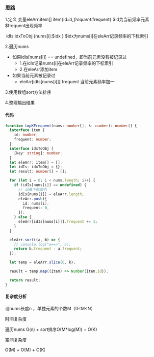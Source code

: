 ### 思路

1.定义 变量eleArr:item[]  item{id:$id,frequent:$frequent}   $id为当前频率元素 $frequent出现频率

​					idIs:idxToObj {nums[i]:$idx }								$idx为nums[i]在eleArr记录频率的下标索引

2.遍历nums

- 如果idIs[nums[i]] == undefined，即当前元素没有被记录过
  - 1.在idIs记录nums[i]在eleArr记录频率的下标索引
  - 2.在eleArr添加item
- 如果当前元素被记录过
  - eleArr[idIs[nums[i]]].frequent 当前元素频率加一

3.使用数组sort方法排序

4.整理输出结果

#### 代码

~~~typescript
function topKFrequent(nums: number[], k: number): number[] {
  interface item {
    id: number;
    frequent: number;
  }
  interface idxToObj {
    [key: string]: number;
  }
  let eleArr: item[] = [];
  let idIs: idxToObj = {};
  let result: number[] = [];

  for (let i = 0; i < nums.length; i++) {
    if (idIs[nums[i]] == undefined) {
      // 记录下标索引
      idIs[nums[i]] = eleArr.length;
      eleArr.push({
        id: nums[i],
        frequent: 0,
      });
    } else {
      eleArr[idIs[nums[i]]].frequent += 1;
    }
  }

  eleArr.sort((a, b) => {
    // console.log("a==>", a);
    return b.frequent - a.frequent;
  });

  let temp = eleArr.slice(0, k);

  result = temp.map((item) => Number(item.id));

  return result;
}

~~~

#### 复杂度分析

设nums长度n ，单独元素的个数M（0<M<N）

时间复杂度 

遍历nums O(n) + sort排序O(M*log(M)) + O(K)



空间复杂度

O(M) + O(M) + O(K)